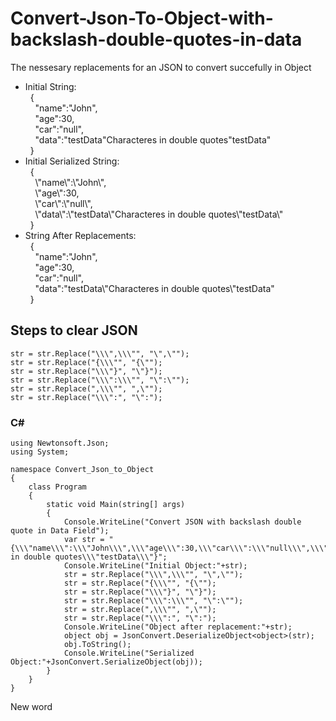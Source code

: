 # Convert-Json-To-Object-with-backslash-double-quotes-in-data
The nessesary replacements for an JSON to convert succefully in Object 

* Initial String:  
&nbsp;&nbsp;{  
&nbsp;&nbsp;&nbsp;&nbsp;\"name\":\"John\",  
&nbsp;&nbsp;&nbsp;&nbsp;\"age\":30,  
&nbsp;&nbsp;&nbsp;&nbsp;\"car\":\"null\",  
&nbsp;&nbsp;&nbsp;&nbsp;\"data\":\"testData\"Characteres in double quotes\"testData\"  
&nbsp;&nbsp;}  
* Initial Serialized String:  
&nbsp;&nbsp;{  
&nbsp;&nbsp;&nbsp;&nbsp;\\\"name\\\":\\\"John\\\",  
&nbsp;&nbsp;&nbsp;&nbsp;\\\"age\\\":30,  
&nbsp;&nbsp;&nbsp;&nbsp;\\\"car\\\":\\\"null\\\",  
&nbsp;&nbsp;&nbsp;&nbsp;\\\"data\\\":\\\"testData\\\"Characteres in double quotes\\\"testData\\\"  
&nbsp;&nbsp;}  
* String After Replacements:  
&nbsp;&nbsp;{  
&nbsp;&nbsp;&nbsp;&nbsp;"name":"John",  
&nbsp;&nbsp;&nbsp;&nbsp;"age":30,  
&nbsp;&nbsp;&nbsp;&nbsp;"car":"null",  
&nbsp;&nbsp;&nbsp;&nbsp;"data":"testData\\"Characteres in double quotes\\"testData"  
&nbsp;&nbsp;}

## Steps to clear JSON
```
str = str.Replace("\\\",\\\"", "\",\"");
str = str.Replace("{\\\"", "{\"");
str = str.Replace("\\\"}", "\"}");
str = str.Replace("\\\":\\\"", "\":\"");
str = str.Replace(",\\\"", ",\"");
str = str.Replace("\\\":", "\":");
```

### C#

```
using Newtonsoft.Json;
using System;

namespace Convert_Json_to_Object
{
    class Program
    {
        static void Main(string[] args)
        {
            Console.WriteLine("Convert JSON with backslash double quote in Data Field");
            var str = "{\\\"name\\\":\\\"John\\\",\\\"age\\\":30,\\\"car\\\":\\\"null\\\",\\\"data\\\":\\\"testData\\\"Characteres in double quotes\\\"testData\\\"}";
            Console.WriteLine("Initial Object:"+str);
            str = str.Replace("\\\",\\\"", "\",\"");
            str = str.Replace("{\\\"", "{\"");
            str = str.Replace("\\\"}", "\"}");
            str = str.Replace("\\\":\\\"", "\":\"");
            str = str.Replace(",\\\"", ",\"");
            str = str.Replace("\\\":", "\":");
            Console.WriteLine("Object after replacement:"+str);
            object obj = JsonConvert.DeserializeObject<object>(str);
            obj.ToString();
            Console.WriteLine("Serialized Object:"+JsonConvert.SerializeObject(obj));
        }
    }
}
```
New word
